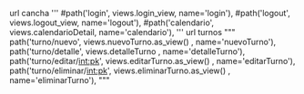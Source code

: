 url cancha
'''
    #path('login', views.login_view, name='login'),
    #path('logout', views.logout_view, name='logout'),
    #path('calendario', views.calendarioDetail, name='calendario'),
    '''
url turnos
"""
    path('turno/nuevo', views.nuevoTurno.as_view() , name='nuevoTurno'),
    path('turno/detalle', views.detalleTurno , name='detalleTurno'),
    path('turno/editar/<int:pk>', views.editarTurno.as_view() , name='editarTurno'),
    path('turno/eliminar/<int:pk>', views.eliminarTurno.as_view() , name='eliminarTurno'),
    """
